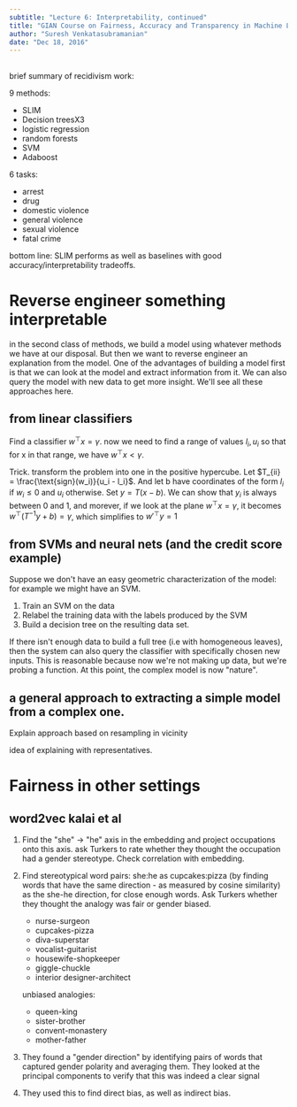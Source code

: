```yaml
---
subtitle: "Lecture 6: Interpretability, continued"
title: "GIAN Course on Fairness, Accuracy and Transparency in Machine Learning"
author: "Suresh Venkatasubramanian"
date: "Dec 18, 2016"
---
```


## 

brief summary of recidivism work:

9 methods: 

* SLIM
* Decision treesX3
* logistic regression
* random forests
* SVM
* Adaboost

6 tasks:

* arrest
* drug
* domestic violence
* general violence
* sexual violence
* fatal crime

bottom line: SLIM performs as well as baselines with good accuracy/interpretability tradeoffs. 

# Reverse engineer something interpretable

in the second class of methods, we build a model using whatever methods we have at our disposal. But then we want to reverse engineer an explanation from the model. One of the advantages of building a model first is that we can look at the model and extract information from it. We can also query the model with new data to get more insight. We'll see all these approaches here. 

## from linear classifiers

Find a classifier $w^\top x = \gamma$. now we need to find a range of values $l_i, u_i$ so that for x in that range, we have $w^\top x < \gamma$. 

Trick. transform the problem into one in the positive hypercube. Let $T_{ii} = \frac{\text{sign}(w_i)}{u_i - l_i}$. And let b have coordinates of the form $l_i$ if $w_i \le 0$ and $u_i$ otherwise. Set $y = T(x-b)$. We can show that $y_i$ is always between 0 and 1, and morever, if we look at the plane $w^\top x = \gamma$, it becomes $w^\top (T^{-1} y + b) = \gamma$, which simplifies to $w'^\top y = 1$ 

## from SVMs and neural nets (and the credit score example)

Suppose we don't have an easy geometric characterization of the model: for example we might have an SVM. 

1. Train an SVM on the data
2. Relabel the training data with the labels produced by the SVM
3. Build a decision tree on the resulting data set. 

If there isn't enough data to build a full tree (i.e with homogeneous leaves), then the system can also query the classifier with specifically chosen new inputs. This is reasonable because now we're not making up data, but we're probing a function. At this point, the complex model is now "nature". 

## a general approach to extracting a simple model from a complex one. 

Explain approach based on resampling in vicinity

idea of explaining with representatives. 

# Fairness in other settings

## word2vec kalai et al

1. Find the "she" -> "he" axis in the embedding and project occupations onto this axis. ask Turkers to rate whether they thought the occupation had a gender stereotype. Check correlation with embedding. 

2. Find stereotypical word pairs: she:he as cupcakes:pizza (by finding words that have the same direction - as measured by cosine similarity) as the she-he direction, for close enough words. Ask Turkers whether they thought the analogy was fair or gender biased. 

   * nurse-surgeon
   * cupcakes-pizza
   * diva-superstar
   * vocalist-guitarist
   * housewife-shopkeeper
   * giggle-chuckle
   * interior designer-architect

   unbiased analogies:

   * queen-king
   * sister-brother
   * convent-monastery
   * mother-father

3. They found a "gender direction" by identifying pairs of words that captured gender polarity and averaging them. They looked at the principal components to verify that this was indeed a clear signal

4. They used this to find direct bias, as well as indirect bias. 

